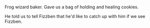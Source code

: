 Frog wizard baker. Gave us a bag of holding and healing cookies.

He told us to tell Fizzben that he'd like to catch up with him if we see Fizzben.